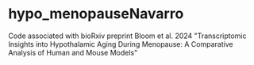 # hypo_menopauseNavarro
Code associated with bioRxiv preprint Bloom et al. 2024 "Transcriptomic Insights into Hypothalamic Aging During Menopause: A Comparative Analysis of Human and Mouse Models"

